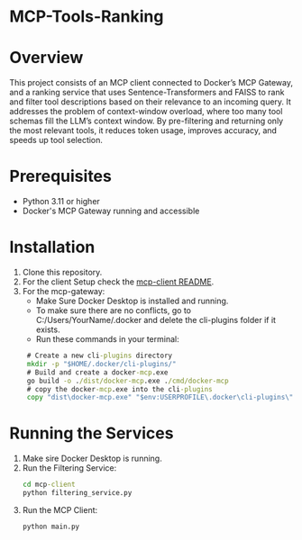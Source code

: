 ﻿# MCP-Tools-Ranking

# Overview
This project consists of an MCP client connected to Docker’s MCP Gateway, and a ranking service that uses Sentence-Transformers and FAISS to rank and filter tool descriptions based on their
relevance to an incoming query. It addresses the problem of context-window overload, where too many tool schemas fill the LLM’s context window. By pre-filtering and returning only the most relevant tools, it reduces token usage, improves accuracy, and speeds up tool selection.


# Prerequisites
- Python 3.11 or higher
- Docker's MCP Gateway running and accessible

# Installation
1. Clone this repository.
2. For the client Setup check the [mcp-client README](mcp-client/README.md).
3. For the mcp-gateway:
   * Make Sure Docker Desktop is installed and running.
   * To make sure there are no conflicts, go to C:/Users/YourName/.docker and delete the cli-plugins folder if it exists.
   * Run these commands in your terminal:
   ```cmd
    # Create a new cli-plugins directory
    mkdir -p "$HOME/.docker/cli-plugins/"
    # Build and create a docker-mcp.exe
    go build -o ./dist/docker-mcp.exe ./cmd/docker-mcp
    # copy the docker-mcp.exe into the cli-plugins
    copy "dist\docker-mcp.exe" "$env:USERPROFILE\.docker\cli-plugins\"
   ```

# Running the Services
1. Make sire Docker Desktop is running.
2. Run the Filtering Service:
   ```cmd
   cd mcp-client
   python filtering_service.py
   ```
3. Run the MCP Client:
   ```cmd
   python main.py
   ```



